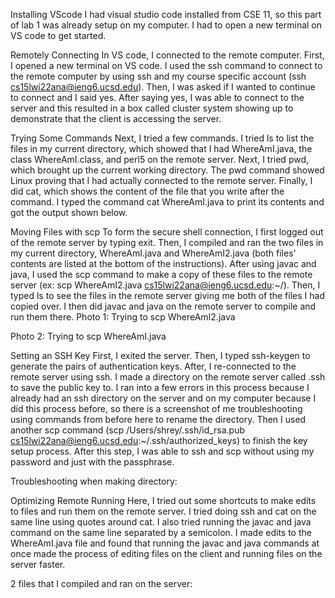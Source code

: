 Installing VScode
I had visual studio code installed from CSE 11, so this part of lab 1 was already setup on my computer. I had to open a new terminal on VS code to get started.  

 
 
 
 
 
 
 
 
 
 
Remotely Connecting
In VS code, I connected to the remote computer. First, I opened a new terminal on VS code. I used the ssh command to connect to the remote computer by using ssh and my course specific account (ssh cs15lwi22ana@ieng6.ucsd.edu). Then, I was asked if I wanted to continue to connect and I said yes. After saying yes, I was able to connect to the server and this resulted in a box called cluster system showing up to demonstrate that the client is accessing the server. 

 
 
 
 
Trying Some Commands
Next, I tried a few commands. I tried ls to list the files in my current directory, which showed that I had WhereAmI.java, the class WhereAmI.class, and perl5 on the remote server. Next, I tried pwd, which brought up the current working directory. The pwd command showed Linux proving that I had actually connected to the remote server. Finally, I did cat, which shows the content of the file that you write after the command. I typed the command cat WhereAmI.java to print its contents and got the output shown below. 

 
 
 
 
Moving Files with scp
 To form the secure shell connection, I first logged out of the remote server by typing exit. Then, I compiled and ran the two files in my current directory, WhereAmI.java and WhereAmI2.java (both files’ contents are listed at the bottom of the instructions). After using javac and java, I used the scp command to make a copy of these files to the remote server (ex: scp WhereAmI2.java cs15lwi22ana@ieng6.ucsd.edu:~/). Then, I typed ls to see the files in the remote server giving me both of the files I had copied over. I then did javac and java on the remote server to compile and run them there. 
Photo 1: Trying to scp WhereAmI2.java

Photo 2: Trying to scp WhereAmI.java

 
Setting an SSH Key
First, I exited the server. Then, I typed ssh-keygen to generate the pairs of authentication keys. After, I re-connected to the remote server using ssh. I made a directory on the remote server called .ssh to save the public key to. I ran into a few errors in this process because I already had an ssh directory on the server and on my computer because I did this process before, so there is a screenshot of me troubleshooting using commands from before here to rename the directory. Then I used another scp command (scp /Users/shrey/.ssh/id_rsa.pub cs15lwi22ana@ieng6.ucsd.edu:~/.ssh/authorized_keys) to finish the key setup process. After this step, I was able to ssh and scp without using my password and just with the passphrase. 
 
 


Troubleshooting when making directory:


 
 
 
Optimizing Remote Running
Here, I tried out some shortcuts to make edits to files and run them on the remote server. I tried doing ssh and cat on the same line using quotes around cat. I also tried running the javac and java command on the same line separated by a semicolon. I made edits to the WhereAmI.java file and found that running the javac and java commands at once made the process of editing files on the client and running files on the server faster. 

 
 
 
 
 
 
 
2 files that I compiled and ran on the server:


